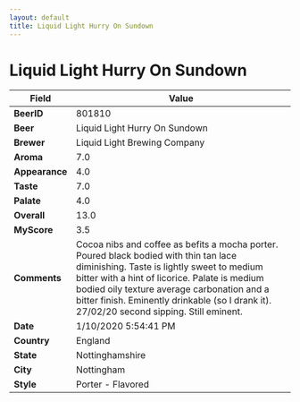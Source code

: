 ```yaml
---
layout: default
title: Liquid Light Hurry On Sundown
---
```


# Liquid Light Hurry On Sundown

| Field         | Value     |
|---------------|-----------|
| **BeerID** | 801810 |
| **Beer** | Liquid Light Hurry On Sundown |
| **Brewer** | Liquid Light Brewing Company |
| **Aroma** | 7.0 |
| **Appearance** | 4.0 |
| **Taste** | 7.0 |
| **Palate** | 4.0 |
| **Overall** | 13.0 |
| **MyScore** | 3.5 |
| **Comments** | Cocoa nibs and coffee as befits a mocha porter.  Poured black bodied with thin tan lace diminishing.  Taste is lightly sweet to medium bitter with a hint of licorice. Palate is medium bodied oily texture average carbonation and a bitter finish. Eminently drinkable (so I drank it). 27/02/20 second sipping. Still eminent. |
| **Date** | 1/10/2020 5:54:41 PM |
| **Country** | England |
| **State** | Nottinghamshire |
| **City** | Nottingham |
| **Style** | Porter - Flavored |
